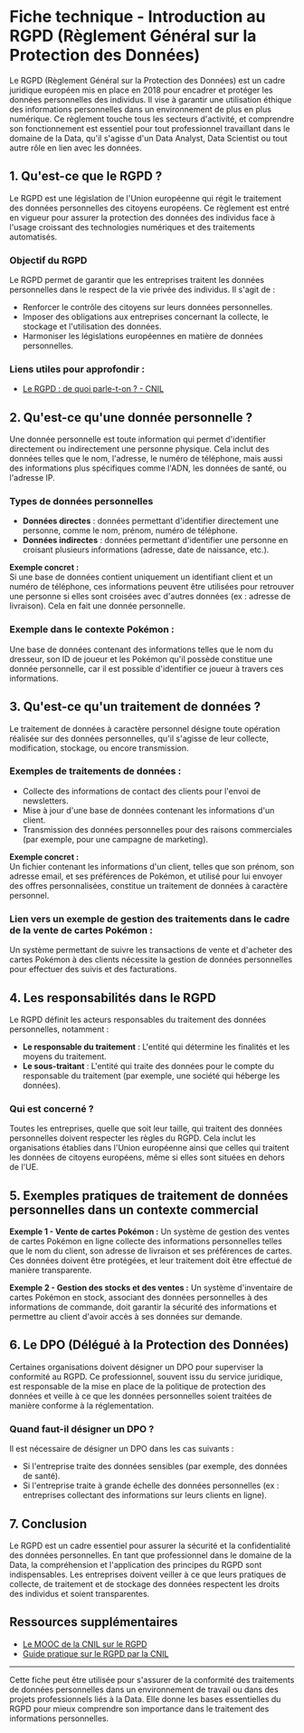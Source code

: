 

# Fiche technique - Introduction au RGPD (Règlement Général sur la Protection des Données)

Le RGPD (Règlement Général sur la Protection des Données) est un cadre juridique européen mis en place en 2018 pour encadrer et protéger les données personnelles des individus. Il vise à garantir une utilisation éthique des informations personnelles dans un environnement de plus en plus numérique. Ce règlement touche tous les secteurs d'activité, et comprendre son fonctionnement est essentiel pour tout professionnel travaillant dans le domaine de la Data, qu'il s'agisse d'un Data Analyst, Data Scientist ou tout autre rôle en lien avec les données.

## 1. Qu'est-ce que le RGPD ?

Le RGPD est une législation de l'Union européenne qui régit le traitement des données personnelles des citoyens européens. Ce règlement est entré en vigueur pour assurer la protection des données des individus face à l'usage croissant des technologies numériques et des traitements automatisés.

### Objectif du RGPD
Le RGPD permet de garantir que les entreprises traitent les données personnelles dans le respect de la vie privée des individus. Il s'agit de :

- Renforcer le contrôle des citoyens sur leurs données personnelles.
- Imposer des obligations aux entreprises concernant la collecte, le stockage et l'utilisation des données.
- Harmoniser les législations européennes en matière de données personnelles.

### Liens utiles pour approfondir :
- [Le RGPD : de quoi parle-t-on ? - CNIL](https://www.cnil.fr/fr/rgpd-de-quoi-parle-t-on)

## 2. Qu'est-ce qu'une donnée personnelle ?

Une donnée personnelle est toute information qui permet d'identifier directement ou indirectement une personne physique. Cela inclut des données telles que le nom, l'adresse, le numéro de téléphone, mais aussi des informations plus spécifiques comme l'ADN, les données de santé, ou l'adresse IP.

### Types de données personnelles
- **Données directes** : données permettant d'identifier directement une personne, comme le nom, prénom, numéro de téléphone.
- **Données indirectes** : données permettant d'identifier une personne en croisant plusieurs informations (adresse, date de naissance, etc.).

**Exemple concret :**  
Si une base de données contient uniquement un identifiant client et un numéro de téléphone, ces informations peuvent être utilisées pour retrouver une personne si elles sont croisées avec d'autres données (ex : adresse de livraison). Cela en fait une donnée personnelle.

### Exemple dans le contexte Pokémon :
Une base de données contenant des informations telles que le nom du dresseur, son ID de joueur et les Pokémon qu'il possède constitue une donnée personnelle, car il est possible d'identifier ce joueur à travers ces informations.

## 3. Qu'est-ce qu'un traitement de données ?

Le traitement de données à caractère personnel désigne toute opération réalisée sur des données personnelles, qu'il s'agisse de leur collecte, modification, stockage, ou encore transmission.

### Exemples de traitements de données :
- Collecte des informations de contact des clients pour l'envoi de newsletters.
- Mise à jour d'une base de données contenant les informations d'un client.
- Transmission des données personnelles pour des raisons commerciales (par exemple, pour une campagne de marketing).

**Exemple concret :**  
Un fichier contenant les informations d'un client, telles que son prénom, son adresse email, et ses préférences de Pokémon, et utilisé pour lui envoyer des offres personnalisées, constitue un traitement de données à caractère personnel.

### Lien vers un exemple de gestion des traitements dans le cadre de la vente de cartes Pokémon :
Un système permettant de suivre les transactions de vente et d'acheter des cartes Pokémon à des clients nécessite la gestion de données personnelles pour effectuer des suivis et des facturations.

## 4. Les responsabilités dans le RGPD

Le RGPD définit les acteurs responsables du traitement des données personnelles, notamment :

- **Le responsable du traitement** : L'entité qui détermine les finalités et les moyens du traitement.
- **Le sous-traitant** : L'entité qui traite des données pour le compte du responsable du traitement (par exemple, une société qui héberge les données).

### Qui est concerné ?
Toutes les entreprises, quelle que soit leur taille, qui traitent des données personnelles doivent respecter les règles du RGPD. Cela inclut les organisations établies dans l'Union européenne ainsi que celles qui traitent les données de citoyens européens, même si elles sont situées en dehors de l'UE.

## 5. Exemples pratiques de traitement de données personnelles dans un contexte commercial

**Exemple 1 - Vente de cartes Pokémon :**
Un système de gestion des ventes de cartes Pokémon en ligne collecte des informations personnelles telles que le nom du client, son adresse de livraison et ses préférences de cartes. Ces données doivent être protégées, et leur traitement doit être effectué de manière transparente.

**Exemple 2 - Gestion des stocks et des ventes :**
Un système d'inventaire de cartes Pokémon en stock, associant des données personnelles à des informations de commande, doit garantir la sécurité des informations et permettre au client d'avoir accès à ses données sur demande.

## 6. Le DPO (Délégué à la Protection des Données)

Certaines organisations doivent désigner un DPO pour superviser la conformité au RGPD. Ce professionnel, souvent issu du service juridique, est responsable de la mise en place de la politique de protection des données et veille à ce que les données personnelles soient traitées de manière conforme à la réglementation.

### Quand faut-il désigner un DPO ?
Il est nécessaire de désigner un DPO dans les cas suivants :
- Si l'entreprise traite des données sensibles (par exemple, des données de santé).
- Si l'entreprise traite à grande échelle des données personnelles (ex : entreprises collectant des informations sur leurs clients en ligne).

## 7. Conclusion

Le RGPD est un cadre essentiel pour assurer la sécurité et la confidentialité des données personnelles. En tant que professionnel dans le domaine de la Data, la compréhension et l'application des principes du RGPD sont indispensables. Les entreprises doivent veiller à ce que leurs pratiques de collecte, de traitement et de stockage des données respectent les droits des individus et soient transparentes.

## Ressources supplémentaires

- [Le MOOC de la CNIL sur le RGPD](https://cnil.fr/fr/comprendre-le-rgpd/le-mooc-de-la-cnil-est-de-retour-dans-une-nouvelle-version-enrichie)
- [Guide pratique sur le RGPD par la CNIL](https://www.cnil.fr/fr/rgpd-de-quoi-parle-t-on)

---

Cette fiche peut être utilisée pour s'assurer de la conformité des traitements de données personnelles dans un environnement de travail ou dans des projets professionnels liés à la Data. Elle donne les bases essentielles du RGPD pour mieux comprendre son importance dans le traitement des informations personnelles.
